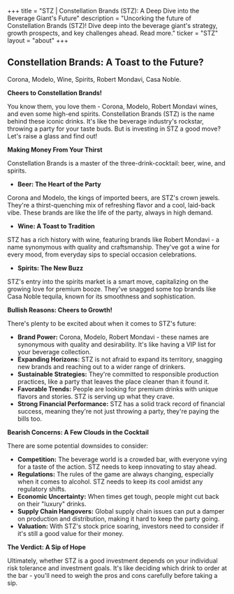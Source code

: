 +++
title = "STZ |  Constellation Brands (STZ): A Deep Dive into the Beverage Giant's Future"
description = "Uncorking the future of Constellation Brands (STZ)! Dive deep into the beverage giant's strategy, growth prospects, and key challenges ahead. Read more."
ticker = "STZ"
layout = "about"
+++

        


##  Constellation Brands: A Toast to the Future? 

Corona, Modelo, Wine, Spirits, Robert Mondavi, Casa Noble.

**Cheers to Constellation Brands!**

You know them, you love them - Corona, Modelo, Robert Mondavi wines, and even some high-end spirits. Constellation Brands (STZ) is the name behind these iconic drinks.  It's like the beverage industry's rockstar, throwing a party for your taste buds. But is investing in STZ a good move? Let's raise a glass and find out!

**Making Money From Your Thirst**

Constellation Brands is a master of the three-drink-cocktail:  beer, wine, and spirits. 

* **Beer:  The Heart of the Party**

Corona and Modelo, the kings of imported beers, are STZ's crown jewels.  They're a thirst-quenching mix of refreshing flavor and a cool, laid-back vibe.  These brands are like the life of the party, always in high demand.

* **Wine:  A Toast to Tradition**

STZ has a rich history with wine, featuring brands like Robert Mondavi - a name synonymous with quality and craftsmanship.  They've got a wine for every mood, from everyday sips to special occasion celebrations.

* **Spirits:  The New Buzz**

STZ's entry into the spirits market is a smart move, capitalizing on the growing love for premium booze.  They've snagged some top brands like Casa Noble tequila, known for its smoothness and sophistication.

**Bullish Reasons:  Cheers to Growth!**

There's plenty to be excited about when it comes to STZ's future:

* **Brand Power:**  Corona, Modelo, Robert Mondavi - these names are synonymous with quality and desirability.  It's like having a VIP list for your beverage collection.
* **Expanding Horizons:**  STZ is not afraid to expand its territory, snagging new brands and reaching out to a wider range of drinkers.
* **Sustainable Strategies:**  They're committed to responsible production practices,  like a party that leaves the place cleaner than it found it.
* **Favorable Trends:**  People are looking for premium drinks with unique flavors and stories.  STZ is serving up what they crave.
* **Strong Financial Performance:**  STZ has a solid track record of financial success, meaning they're not just throwing a party, they're paying the bills too.

**Bearish Concerns:  A Few Clouds in the Cocktail**

There are some potential downsides to consider:

* **Competition:**  The beverage world is a crowded bar, with everyone vying for a taste of the action.  STZ needs to keep innovating to stay ahead.
* **Regulations:**  The rules of the game are always changing, especially when it comes to alcohol.  STZ needs to keep its cool amidst any regulatory shifts.
* **Economic Uncertainty:**  When times get tough, people might cut back on their "luxury" drinks. 
* **Supply Chain Hangovers:**  Global supply chain issues can put a damper on production and distribution, making it hard to keep the party going.
* **Valuation:**  With STZ's stock price soaring, investors need to consider if it's still a good value for their money.

**The Verdict:  A Sip of Hope**

Ultimately, whether STZ is a good investment depends on your individual risk tolerance and investment goals.  It's like deciding which drink to order at the bar - you'll need to weigh the pros and cons carefully before taking a sip. 

        